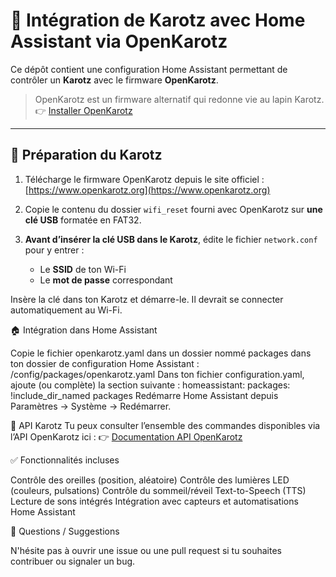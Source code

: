 # 🎉 Intégration de Karotz avec Home Assistant via OpenKarotz

Ce dépôt contient une configuration Home Assistant permettant de contrôler un **Karotz** avec le firmware **OpenKarotz**.

> OpenKarotz est un firmware alternatif qui redonne vie au lapin Karotz.  
> 👉 [Installer OpenKarotz](https://www.openkarotz.org)

---

## 🔧 Préparation du Karotz

1. Télécharge le firmware OpenKarotz depuis le site officiel :  
   [https://www.openkarotz.org](https://www.openkarotz.org)

2. Copie le contenu du dossier `wifi_reset` fourni avec OpenKarotz sur **une clé USB** formatée en FAT32.

3. **Avant d’insérer la clé USB dans le Karotz**, édite le fichier `network.conf` pour y entrer :
   - Le **SSID** de ton Wi-Fi
   - Le **mot de passe** correspondant

Insère la clé dans ton Karotz et démarre-le. Il devrait se connecter automatiquement au Wi-Fi.

🏠 Intégration dans Home Assistant

Copie le fichier openkarotz.yaml dans un dossier nommé packages dans ton dossier de configuration Home Assistant :
/config/packages/openkarotz.yaml
Dans ton fichier configuration.yaml, ajoute (ou complète) la section suivante :
homeassistant:
  packages: !include_dir_named packages
Redémarre Home Assistant depuis Paramètres → Système → Redémarrer.

🧠 API Karotz
Tu peux consulter l’ensemble des commandes disponibles via l’API OpenKarotz ici :
👉 [Documentation API OpenKarotz](https://www.openkarotz.org/api/)

✅ Fonctionnalités incluses

Contrôle des oreilles (position, aléatoire)
Contrôle des lumières LED (couleurs, pulsations)
Contrôle du sommeil/réveil
Text-to-Speech (TTS)
Lecture de sons intégrés
Intégration avec capteurs et automatisations Home Assistant

💬 Questions / Suggestions

N'hésite pas à ouvrir une issue ou une pull request si tu souhaites contribuer ou signaler un bug.
